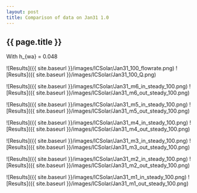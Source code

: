 ```yaml
---
layout: post
title: Comparison of data on Jan31 1.0
---
```

{{ page.title }}
-----------------
With h_{wa} = 0.048

![Results]({{ site.baseurl }}/images/ICSolar/Jan31_100_flowrate.png) ![Results]({{ site.baseurl }}/images/ICSolar/Jan31_100_Q.png)

![Results]({{ site.baseurl }}/images/ICSolar/Jan31_m6_in_steady_100.png) ![Results]({{ site.baseurl }}/images/ICSolar/Jan31_m6_out_steady_100.png)

![Results]({{ site.baseurl }}/images/ICSolar/Jan31_m5_in_steady_100.png) ![Results]({{ site.baseurl }}/images/ICSolar/Jan31_m5_out_steady_100.png)

![Results]({{ site.baseurl }}/images/ICSolar/Jan31_m4_in_steady_100.png) ![Results]({{ site.baseurl }}/images/ICSolar/Jan31_m4_out_steady_100.png)

![Results]({{ site.baseurl }}/images/ICSolar/Jan31_m3_in_steady_100.png) ![Results]({{ site.baseurl }}/images/ICSolar/Jan31_m3_out_steady_100.png)

![Results]({{ site.baseurl }}/images/ICSolar/Jan31_m2_in_steady_100.png) ![Results]({{ site.baseurl }}/images/ICSolar/Jan31_m2_out_steady_100.png)

![Results]({{ site.baseurl }}/images/ICSolar/Jan31_m1_in_steady_100.png) ![Results]({{ site.baseurl }}/images/ICSolar/Jan31_m1_out_steady_100.png)

